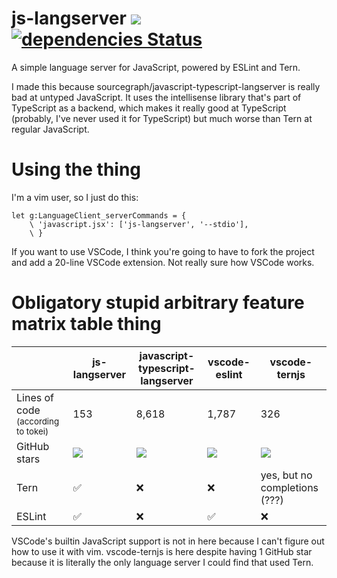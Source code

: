 # js-langserver ![](https://img.shields.io/npm/v/js-langserver.svg) [![dependencies Status](https://david-dm.org/tbodt/js-langserver/status.svg)](https://david-dm.org/tbodt/js-langserver)

A simple language server for JavaScript, powered by ESLint and Tern.

I made this because sourcegraph/javascript-typescript-langserver is really bad at untyped JavaScript. It uses the intellisense library that's part of TypeScript as a backend, which makes it really good at TypeScript (probably, I've never used it for TypeScript) but much worse than Tern at regular JavaScript.

# Using the thing

I'm a vim user, so I just do this:

```
let g:LanguageClient_serverCommands = {
    \ 'javascript.jsx': ['js-langserver', '--stdio'],
    \ }
```

If you want to use VSCode, I think you're going to have to fork the project and add a 20-line VSCode extension. Not really sure how VSCode works.

# Obligatory stupid arbitrary feature matrix table thing

| | js-langserver | javascript-typescript-langserver | vscode-eslint | vscode-ternjs|
-|-|-|-|-
Lines of code <sub>(according to tokei)</sub> | 153 | 8,618 | 1,787 | 326
GitHub stars | ![][js-langserver stars] | ![][javascript-typescript-langserver stars] | ![][vscode-eslint stars] | ![][vscode-ternjs stars]
Tern | :white_check_mark: | :x: | :x: | yes, but no completions (???)
ESLint | :white_check_mark: | :x: | :white_check_mark: | :x:

[js-langserver stars]: https://img.shields.io/github/stars/tbodt/js-langserver.svg?style=social
[javascript-typescript-langserver stars]: https://img.shields.io/github/stars/sourcegraph/javascript-typescript-langserver.svg?style=social
[vscode-eslint stars]: https://img.shields.io/github/stars/Microsoft/vscode-eslint.svg?style=social
[vscode-ternjs stars]: https://img.shields.io/github/stars/hsiaosiyuan0/vscode-ternjs.svg?style=social

VSCode's builtin JavaScript support is not in here because I can't figure out how to use it with vim. vscode-ternjs is here despite having 1 GitHub star because it is literally the only language server I could find that used Tern.

